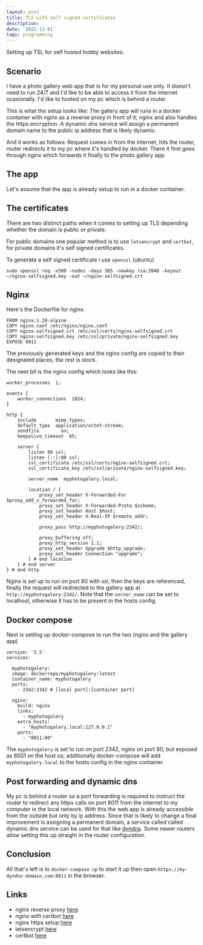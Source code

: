 ```yaml
---
layout: post
title: TLS with self signed certificates
description: 
date: '2021-11-01'
tags: programming
---
```



Setting up TSL for self hosted hobby websites.


## Scenario 

I have a photo gallery web app that is for my personal use only. It doesn't need to run 24/7 and I'd like to be able to access it from the internet ocasionally. I'd like to hosted on my pc which is behind a router.


This is what the setup looks like: The gallery app will runs in a docker container with nginx as a reverse proxy in front of it; nginx and also handles the https encryption. A dynamic dns service will assign a permanent domain name to the public ip address that is likely dynamic.


And it works as follows: Request comes in from the internet, hits the router, router redirects it to my pc where it's handled by docker. There it first goes through nginx which forwards it finally to the photo gallery app.

## The app 

Let's assume that the app is already setup to run in a docker container.

## The certificates

There are two distinct paths when it comes to setting up TLS depending whether the domain is public or private.

For public domains one popular method is to use `letsencrypt` and `certbot`, for private domains it's self signed certificates.

To generate a self signed certificate i use `openssl` (ubuntu)

```
sudo openssl req -x509 -nodes -days 365 -newkey rsa:2048 -keyout ~/nginx-selfsigned.key -out ~/nginx-selfsigned.crt
```

## Nginx

Here's the Dockerfile for nginx.

```
FROM nginx:1.20-alpine
COPY nginx.conf /etc/nginx/nginx.conf
COPY nginx-selfsigned.crt /etc/ssl/certs/nginx-selfsigned.crt
COPY nginx-selfsigned.key /etc/ssl/private/nginx-selfsigned.key
EXPOSE 8011
```

The previously generated keys and the nginx config are copied to their designated places, the rest is stock.


The next bit is the nginx config which looks like this:


```
worker_processes  1;

events {
    worker_connections  1024; 
}
    
http {
    include       mime.types;
    default_type  application/octet-stream;
    sendfile        on;
    keepalive_timeout  65;

    server {
        listen 80 ssl;
        listen [::]:80 ssl;
        ssl_certificate /etc/ssl/certs/nginx-selfsigned.crt;
        ssl_certificate_key /etc/ssl/private/nginx-selfsigned.key;

        server_name  myphotogalery.local;

        location / {            
            proxy_set_header X-Forwarded-For $proxy_add_x_forwarded_for;
            proxy_set_header X-Forwarded-Proto $scheme;
            proxy_set_header Host $host;
            proxy_set_header X-Real-IP $remote_addr;

            proxy_pass http://myphotogalery:2342/;

            proxy_buffering off;
            proxy_http_version 1.1;
            proxy_set_header Upgrade $http_upgrade;
            proxy_set_header Connection "upgrade";
        } # end location
    } # end server
} # end http
```

Nginx is set up to run on port 80 with ssl, then the keys are referenced, finally the request will redirected to the gallery app at `http://myphotogalery:2342/`. Note that the `server_name` can be set to localhost, otherwise it has to be present in the hosts config.


## Docker compose

Next is setting up docker-compose to run the two (nginx and the gallery app)

```
version: '3.5'
services:

  myphotogalery:
  image: dockerrepo/myphotogalery:latest
  container_name: myphotogalery
  ports:
    - 2342:2342 # [local port]:[container port]

  nginx:
    build: nginx
    links:
      - myphotogalery
    extra_hosts:
      - "myphotogalery.local:127.0.0.1"
    ports:
      - "8011:80"
```

The `myphotogalery` is set to run on port 2342, nginx on port 80, but exposed as 8001 on the host os; additionally docker-compose will add `myphotogalery.local` to the hosts config in the nginx container.

## Post forwarding and dynamic dns

My pc is behind a router so a port forwarding is required to instruct the router to redirect any https calls on port 8011 from the internet to my computer in the local network. With this the web app is already accessible from the outside but only by ip address. Since that is likely to change a final improvement is assigning a permanent domain, a service called called dynamic dns service can be used for that like [dyndns](`http://dyndns.org/`). Some newer routers allow setting this up straight in the router configuration.


## Conclusion

All that's left is to `docker-compose up` to start it up then open `https://my-dyndns-domain.com:8011` in the browser.


## Links

- nginx reverse proxy [here](https://docs.nginx.com/nginx/admin-guide/web-server/reverse-proxy/)
- nginx with certbot [here](https://www.nginx.com/blog/using-free-ssltls-certificates-from-lets-encrypt-with-nginx/)
- nginx https setup [here](https://nginx.org/en/docs/http/configuring_https_servers.html)
- letsencrypt [here](https://letsencrypt.org/)
- certbot [here](https://certbot.eff.org/)
